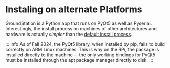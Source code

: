 # Instaling on alternate Platforms

GroundStation is a Python app that runs on PyQt5 as well as Pyserial. Interestingly, the install process on machines of other architectures and hardware is actually *simpler* than the [default install process](../user-guide/installation.md). 

::: info
As of Fall 2024, the PyQt5 library, when installed by pip, fails to build correctly on ARM Linux machines. This is why on the RPi, the package is installed directly to the machine -- the only working bindings for PyQt5 must be installed through the apt package manager directly to disk. 
:::